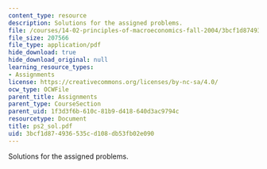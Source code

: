 ```yaml
---
content_type: resource
description: Solutions for the assigned problems.
file: /courses/14-02-principles-of-macroeconomics-fall-2004/3bcf1d874936535cd108db53fb02e090_ps2_sol.pdf
file_size: 207566
file_type: application/pdf
hide_download: true
hide_download_original: null
learning_resource_types:
- Assignments
license: https://creativecommons.org/licenses/by-nc-sa/4.0/
ocw_type: OCWFile
parent_title: Assignments
parent_type: CourseSection
parent_uid: 1f3d3f6b-610c-81b9-d418-640d3ac9794c
resourcetype: Document
title: ps2_sol.pdf
uid: 3bcf1d87-4936-535c-d108-db53fb02e090
---
```

Solutions for the assigned problems.